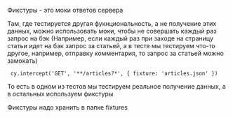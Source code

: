 Фикстуры - это моки ответов сервера

Там, где тестируется другая фукнциональность, а не получение этих данных, можно использовать моки, чтобы не совершать каждый раз запрос на бэк
(Например, если каждый раз при заходе на страницу статьи идет на бэк запрос за статьей, а в тесте мы тестируем что-то другое, например, отправку комментария, то запрос за статьей можно замокать)

```
 cy.intercept('GET', '**/articles?*', { fixture: 'articles.json' })
```

То есть в одном из тестов мы тестируем реальное получение данных, а в остальных используем фикстуры

Фикстуры надо хранить в папке fixtures
